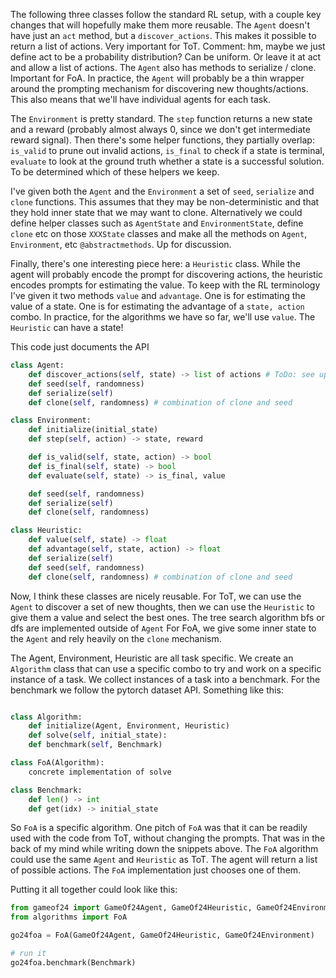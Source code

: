 The following three classes follow the standard RL setup, with a couple key changes that will hopefully make them more reusable.
The `Agent` doesn't have just an `act` method, but a `discover_actions`. This makes it possible to return a list of actions. Very important for ToT.
Comment: hm, maybe we just define act to be a probability distribution? Can be uniform. Or leave it at act and allow a list of actions.
The `Agent` also has methods to serialize / clone. Important for FoA.
In practice, the `Agent` will probably be a thin wrapper around the prompting mechanism for discovering new thoughts/actions.
This also means that we'll have individual agents for each task.

The `Environment` is pretty standard. The `step` function returns a new state and a reward (probably almost always 0, since we don't get intermediate reward signal).
Then there's some helper functions, they partially overlap: `is_valid` to prune out invalid actions,  `is_final` to check if a state is terminal, `evaluate` to look at the ground truth whether a state is a successful solution.
To be determined which of these helpers we keep.

I've given both the `Agent` and the `Environment` a set of `seed`, `serialize` and `clone` functions.
This assumes that they may be non-deterministic and that they hold inner state that we may want to clone.
Alternatively we could define helper classes such as `AgentState` and `EnvironmentState`, define `clone` etc on those `XXXState` classes and make all the methods on `Agent`, `Environment`, etc `@abstractmethods`.
Up for discussion. 

Finally, there's one interesting piece here: a `Heuristic` class. While the agent will probably encode the prompt for discovering actions, the heuristic encodes prompts for estimating the value.
To keep with the RL terminology I've given it two methods `value` and `advantage`. One is for estimating the value of a state. One is for estimating the advantage of a `state, action` combo.
In practice, for the algorithms we have so far, we'll use `value`.
The `Heuristic` can have a state!

This code just documents the API
```python
class Agent:
    def discover_actions(self, state) -> list of actions # ToDo: see updated comments
    def seed(self, randomness)
    def serialize(self)
    def clone(self, randomness) # combination of clone and seed

class Environment:
    def initialize(initial_state)
    def step(self, action) -> state, reward

    def is_valid(self, state, action) -> bool
    def is_final(self, state) -> bool
    def evaluate(self, state) -> is_final, value

    def seed(self, randomness)
    def serialize(self)
    def clone(self, randomness)

class Heuristic:
    def value(self, state) -> float
    def advantage(self, state, action) -> float
    def serialize(self)
    def seed(self, randomness)
    def clone(self, randomness) # combination of clone and seed
```

Now, I think these classes are nicely reusable. For ToT, we can use the `Agent` to discover a set of new thoughts, then we can use the `Heuristic` to give them a value and select the best ones. The tree search algorithm bfs or dfs are implemented outside of `Agent`
For FoA, we give some inner state to the `Agent` and rely heavily on the `clone` mechanism.

The Agent, Environment, Heuristic are all task specific.
We create an `Algorithm` class that can use a specific combo to try and work on a specific instance of a task.
We collect instances of a task into a benchmark. For the benchmark we follow the pytorch dataset API.
Something like this:
```python

class Algorithm:
    def initialize(Agent, Environment, Heuristic)
    def solve(self, initial_state):
    def benchmark(self, Benchmark)

class FoA(Algorithm):
    concrete implementation of solve

class Benchmark:
    def len() -> int
    def get(idx) -> initial_state
```

So `FoA` is a specific algorithm.
One pitch of `FoA` was that it can be readily used with the code from ToT, without changing the prompts. That was in the back of my mind while writing down the snippets above.
The `FoA` algorithm could use the same `Agent` and `Heuristic` as ToT.
The agent will return a list of possible actions. The `FoA` implementation just chooses one of them.

Putting it all together could look like this:

```python
from gameof24 import GameOf24Agent, GameOf24Heuristic, GameOf24Environment, GameOf24Benchmark
from algorithms import FoA

go24foa = FoA(GameOf24Agent, GameOf24Heuristic, GameOf24Environment)

# run it
go24foa.benchmark(Benchmark)
```
